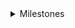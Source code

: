 <details>
 <summary>Milestones</summary>
- leetcode AC888: [date: 2022-09-15](https://raw.githubusercontent.com/psychonaut1f/a/main/img/320CD7E92CAB857071684E4279152692.jpg)
- codeforces AC100: [date: 2022-09-15](https://codeforces.com/contest/1352/submission/172260398)
</details>

